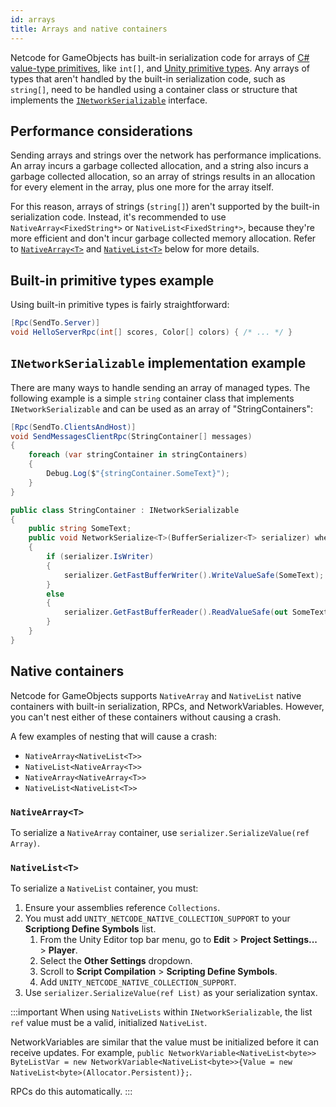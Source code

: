 ```yaml
---
id: arrays
title: Arrays and native containers
---
```


Netcode for GameObjects has built-in serialization code for arrays of [C# value-type primitives](cprimitives.md), like `int[]`, and [Unity primitive types](unity-primitives.md). Any arrays of types that aren't handled by the built-in serialization code, such as `string[]`, need to be handled using a container class or structure that implements the [`INetworkSerializable`](inetworkserializable.md) interface.

## Performance considerations

Sending arrays and strings over the network has performance implications. An array incurs a garbage collected allocation, and a string also incurs a garbage collected allocation, so an array of strings results in an allocation for every element in the array, plus one more for the array itself.

For this reason, arrays of strings (`string[]`) aren't supported by the built-in serialization code. Instead, it's recommended to use `NativeArray<FixedString*>` or `NativeList<FixedString*>`, because they're more efficient and don't incur garbage collected memory allocation. Refer to [`NativeArray<T>`](#nativearrayt) and [`NativeList<T>`](#nativelistt) below for more details.

## Built-in primitive types example

Using built-in primitive types is fairly straightforward:

```csharp
[Rpc(SendTo.Server)]
void HelloServerRpc(int[] scores, Color[] colors) { /* ... */ }
```

## `INetworkSerializable` implementation example

There are many ways to handle sending an array of managed types. The following example is a simple `string` container class that implements `INetworkSerializable` and can be used as an array of "StringContainers":

```csharp
[Rpc(SendTo.ClientsAndHost)]
void SendMessagesClientRpc(StringContainer[] messages)
{
    foreach (var stringContainer in stringContainers)
    {
        Debug.Log($"{stringContainer.SomeText}");
    }
}

public class StringContainer : INetworkSerializable
{
    public string SomeText;
    public void NetworkSerialize<T>(BufferSerializer<T> serializer) where T : IReaderWriter
    {
        if (serializer.IsWriter)
        {
            serializer.GetFastBufferWriter().WriteValueSafe(SomeText);
        }
        else
        {
            serializer.GetFastBufferReader().ReadValueSafe(out SomeText);
        }
    }
}
```

## Native containers

Netcode for GameObjects supports `NativeArray` and `NativeList` native containers with built-in serialization, RPCs, and NetworkVariables. However, you can't nest either of these containers without causing a crash.

A few examples of nesting that will cause a crash:

* `NativeArray<NativeList<T>>`
* `NativeList<NativeArray<T>>`
* `NativeArray<NativeArray<T>>`
* `NativeList<NativeList<T>>`

### `NativeArray<T>`

To serialize a `NativeArray` container, use `serializer.SerializeValue(ref Array)`.

### `NativeList<T>`

To serialize a `NativeList` container, you must:
1. Ensure your assemblies reference `Collections`.
2. You must add `UNITY_NETCODE_NATIVE_COLLECTION_SUPPORT` to your **Scriptiong Define Symbols** list.
   1. From the Unity Editor top bar menu, go to **Edit** > **Project Settings...** > **Player**.
   2. Select the **Other Settings** dropdown.
   3. Scroll to **Script Compilation** > **Scripting Define Symbols**.
   4. Add `UNITY_NETCODE_NATIVE_COLLECTION_SUPPORT`.
3. Use `serializer.SerializeValue(ref List)` as your serialization syntax.

:::important
When using `NativeLists` within `INetworkSerializable`, the list `ref` value must be a valid, initialized `NativeList`.

NetworkVariables are similar that the value must be initialized before it can receive updates.
For example, `public NetworkVariable<NativeList<byte>> ByteListVar = new NetworkVariable<NativeList<byte>>{Value = new NativeList<byte>(Allocator.Persistent)};`.

RPCs do this automatically.
:::
